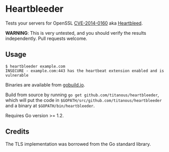 # Heartbleeder

Tests your servers for OpenSSL
[CVE-2014-0160](https://www.openssl.org/news/secadv_20140407.txt) aka
[Heartbleed](http://heartbleed.com/).

**WARNING**: This is very untested, and you should verify the results
independently. Pull requests welcome.

## Usage

```text
$ heartbleeder example.com
INSECURE - example.com:443 has the heartbeat extension enabled and is vulnerable
```

Binaries are available from
[gobuild.io](https://gobuild.io/download/github.com/titanous/heartbleeder).

Build from source by running `go get github.com/titanous/heartbleeder`, which
will put the code in `$GOPATH/src/github.com/titanous/heartbleeder` and a binary
at `$GOPATH/bin/heartbleeder`.

Requires Go version >= 1.2.

## Credits

The TLS implementation was borrowed from the Go standard library.
